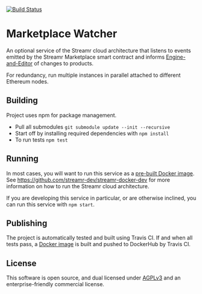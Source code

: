 [![Build Status](https://travis-ci.com/streamr-dev/streamr-ethereum-watcher.svg?token=9unddqKugX2cPcyhtVxp&branch=master)](https://travis-ci.com/streamr-dev/streamr-ethereum-watcher)

# Marketplace Watcher
An optional service of the Streamr cloud architecture that listens to events emitted by the Streamr Marketplace smart
contract and informs [Engine-and-Editor](https://github.com/streamr-dev/engine-and-editor) of changes to products.

For redundancy, run multiple instances in parallel attached to different Ethereum nodes.

## Building
Project uses npm for package management.

- Pull all submodules `git submodule update --init --recursive`
- Start off by installing required dependencies with `npm install`
- To run tests `npm test`

## Running
In most cases, you will want to run this service as a [pre-built Docker image](https://hub.docker.com/r/streamr/ethereum-watcher/).
See https://github.com/streamr-dev/streamr-docker-dev for more information on how to run the Streamr cloud architecture.

If you are developing this service in particular, or are otherwise inclined, you can run this service with `npm start`.

## Publishing
The project is automatically tested and built using Travis CI. If and when all tests pass, a [Docker image](https://hub.docker.com/r/streamr/data-api/) is built and pushed to DockerHub by Travis CI.

## License

This software is open source, and dual licensed under [AGPLv3](https://www.gnu.org/licenses/agpl.html) and an enterprise-friendly commercial license.

